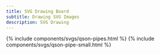 ```yaml
---
title: SVG Drawing Board
subtitle: Drawing SVG Images
description: SVG Drawing
---
```


{% include components/svgs/qson-pipes.html %}
{% include components/svgs/qson-pipe-small.html %}

